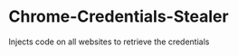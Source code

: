 Chrome-Credentials-Stealer
==========================

Injects code on all websites to retrieve the credentials
